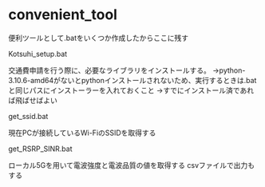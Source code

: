 # convenient_tool
便利ツールとして.batをいくつか作成したからここに残す

Kotsuhi_setup.bat

交通費申請を行う際に、必要なライブラリをインストールする。
→python-3.10.6-amd64がないとpythonインストールされないため、実行するときは.batと同じパスにインストーラーを入れておくこと
→すでにインストール済であれば飛ばせばよい

get_ssid.bat

現在PCが接続しているWi-FiのSSIDを取得する

get_RSRP_SINR.bat

ローカル5Gを用いて電波強度と電波品質の値を取得する
csvファイルで出力もする

